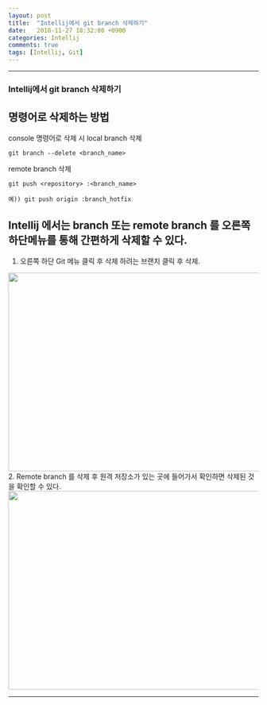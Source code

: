 ```yaml
---
layout: post
title:  "Intellij에서 git branch 삭제하기"
date:   2018-11-27 18:32:00 +0900
categories: Intellij
comments: true
tags: [Intellij, Git]
---
```


---
### Intellij에서 git branch 삭제하기

명령어로 삭제하는 방법 
---

console 명령어로 삭제 시 local branch 삭제
```
git branch --delete <branch_name> 
```
 
remote branch 삭제
```
git push <repository> :<branch_name>

예)) git push origin :branch_hotfix
```

Intellij 에서는 branch 또는 remote branch 를 오른쪽 하단메뉴를 통해 간편하게 삭제할 수 있다. 
---
1. 오른쪽 하단 Git 메뉴 클릭 후 삭제 하려는 브랜치 클릭 후 삭제.
<img src="{{ site.baseurl }}/public/post/gitimg/intellij-branch-delete.png" width="800px" height="400px"/>
2. Remote branch 를 삭제 후 원격 저장소가 있는 곳에 들어가서 확인하면 삭제된 것을 확인할 수 있다.
<img src="{{ site.baseurl }}/public/post/gitimg/github-branch-delete.png" width="800px" height="400px"/>


[jekyll-docs]: https://jekyllrb.com/docs/home
[jekyll-gh]:   https://github.com/jekyll/jekyll
[jekyll-talk]: https://talk.jekyllrb.com/
---
